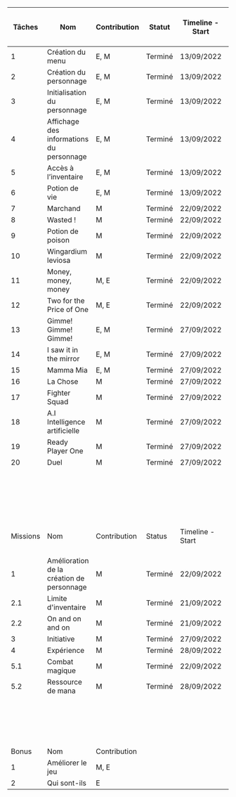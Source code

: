 | Tâches   | Nom                                       | Contribution | Statut  | Timeline - Start | Timeline - End | Temps de travail approx. en jours        | Date limite |
| -------- | ----------------------------------------- | ------------ | ------- | ---------------- | -------------- | ---------------------------------------- | ----------- |
| 1        | Création du menu                          | E, M         | Terminé | 13/09/2022       | 21/09/2022     | 8                                        | 29/09/2022  |
| 2        | Création du personnage                    | E, M         | Terminé | 13/09/2022       | 21/09/2022     | 8                                        | 29/09/2022  |
| 3        | Initialisation du personnage              | E, M         | Terminé | 13/09/2022       | 21/09/2022     | 8                                        | 29/09/2022  |
| 4        | Affichage des informations du personnage  | E, M         | Terminé | 13/09/2022       | 21/09/2022     | 8                                        | 29/09/2022  |
| 5        | Accès à l’inventaire                      | E, M         | Terminé | 13/09/2022       | 21/09/2022     | 8                                        | 29/09/2022  |
| 6        | Potion de vie                             | E, M         | Terminé | 13/09/2022       | 21/09/2022     | 8                                        | 29/09/2022  |
| 7        | Marchand                                  | M            | Terminé | 22/09/2022       | 27/09/2022     | 5                                        | 29/09/2022  |
| 8        | Wasted !                                  | M            | Terminé | 22/09/2022       | 27/09/2022     | 5                                        | 29/09/2022  |
| 9        | Potion de poison                          | M            | Terminé | 22/09/2022       | 27/09/2022     | 5                                        | 29/09/2022  |
| 10       | Wingardium leviosa                        | M            | Terminé | 22/09/2022       | 27/09/2022     | 5                                        | 29/09/2022  |
| 11       | Money, money, money                       | M, E         | Terminé | 22/09/2022       | 27/09/2022     | 5                                        | 29/09/2022  |
| 12       | Two for the Price of One                  | M, E         | Terminé | 22/09/2022       | 27/09/2022     | 5                                        | 29/09/2022  |
| 13       | Gimme! Gimme! Gimme!                      | E, M         | Terminé | 27/09/2022       | 29/09/2022     | 2                                        | 29/09/2022  |
| 14       | I saw it in the mirror                    | E, M         | Terminé | 27/09/2022       | 29/09/2022     | 2                                        | 29/09/2022  |
| 15       | Mamma Mia                                 | E, M         | Terminé | 27/09/2022       | 29/09/2022     | 2                                        | 29/09/2022  |
| 16       | La Chose                                  | M            | Terminé | 27/09/2022       | 28/09/2022     | 1                                        | 29/09/2022  |
| 17       | Fighter Squad                             | M            | Terminé | 27/09/2022       | 28/09/2022     | 1                                        | 29/09/2022  |
| 18       | A.I Intelligence artificielle             | M            | Terminé | 27/09/2022       | 28/09/2022     | 1                                        | 29/09/2022  |
| 19       | Ready Player One                          | M            | Terminé | 27/09/2022       | 28/09/2022     | 1                                        | 29/09/2022  |
| 20       | Duel                                      | M            | Terminé | 27/09/2022       | 28/09/2022     | 1                                        | 29/09/2022  |
|          |                                           |              |         |                  |                | refactoring à considérer dans l'équation |             |
|          |                                           |              |         |                  |                |                                          |             |
| Missions | Nom                                       | Contribution | Status  | Timeline - Start | Timeline - End | Temps de travail approx. en jours        | Date limite |
| 1        | Amélioration de la création de personnage | M            | Terminé | 22/09/2022       | 27/09/2022     | 5                                        | 29/09/2022  |
| 2.1      | Limite d'inventaire                       | M            | Terminé | 21/09/2022       | 21/09/2022     | 0                                        | 29/09/2022  |
| 2.2      | On and on and on                          | M            | Terminé | 21/09/2022       | 21/09/2022     | 0                                        | 29/09/2022  |
| 3        | Initiative                                | M            | Terminé | 27/09/2022       | 27/09/2022     | 0                                        | 29/09/2022  |
| 4        | Expérience                                | M            | Terminé | 28/09/2022       | 29/09/2022     | 1                                        | 29/09/2022  |
| 5.1      | Combat magique                            | M            | Terminé | 22/09/2022       | 28/09/2022     | 6                                        | 29/09/2022  |
| 5.2      | Ressource de mana                         | M            | Terminé | 28/09/2022       | 29/09/2022     | 1                                        | 29/09/2022  |
|          |                                           |              |         |                  |                | refactoring à considérer dans l'équation |             |
|          |                                           |              |         |                  |                |                                          |             |
| Bonus    | Nom                                       | Contribution |         |                  |                |                                          |             |
| 1        | Améliorer le jeu                          | M, E         |         |                  |                |                                          |             |
| 2        | Qui sont-ils                              | E            |         |                  |                |                                          |             |
